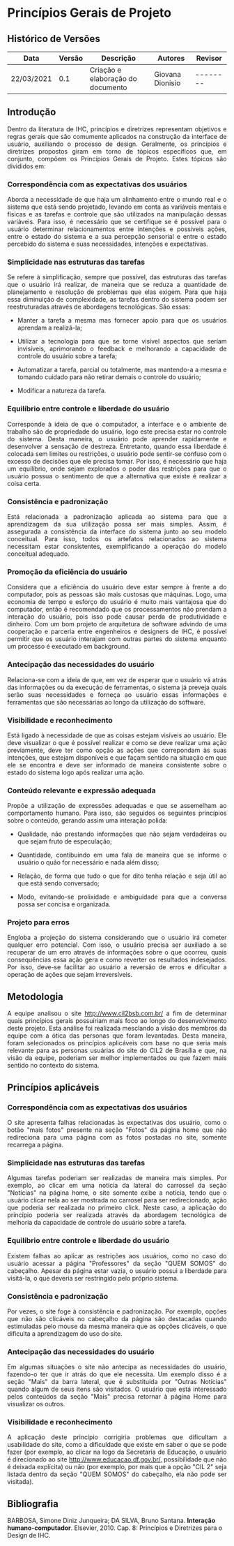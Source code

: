 # Princípios Gerais de Projeto

## Histórico de Versões
| Data       | Versão | Descrição                               | Autores           | Revisor  |
| ---------- | ------ | --------------------------------------- | ----------------- | ---------|
| 22/03/2021 | 0.1    | Criação e elaboração do documento       | Giovana Dionisio  | -------- |

## Introdução 
<p align="justify"> Dentro da literatura de IHC, princípios e diretrizes representam objetivos e regras gerais que são comumente aplicados na construção da interface de usuário, auxiliando o processo de design. Geralmente, os princípios e diretrizes propostos giram em torno de tópicos específicos que, em conjunto, compõem os Princípios Gerais de Projeto. Estes tópicos são divididos em: </p>

### Correspondência com as expectativas dos usuários
<p align="justify"> Aborda a necessidade de que haja um alinhamento entre o mundo real e o sistema que está sendo projetado, levando em conta as variáveis mentais e físicas e as tarefas e controle que são utilizados na manipulação dessas variáveis. Para isso, é necessário que se certifique se é possível para o usuário determinar relacionamentos entre intenções e possíveis ações, entre o estado do sistema e a sua percepção sensorial e entre o estado percebido do sistema e suas necessidades, intenções e expectativas. </p>

### Simplicidade nas estruturas das tarefas
<p align="justify"> Se refere à simplificação, sempre que possível, das estruturas das tarefas que o usuário irá realizar, de maneira que se reduza a quantidade de planejamento e resolução de problemas que elas exigem. Para que haja essa diminuição de complexidade, as tarefas dentro do sistema podem ser reestruturadas através de abordagens tecnológicas. São essas: </p>

* <p align="justify"> Manter a tarefa a mesma mas fornecer apoio para que os usuários aprendam a realizá-la; </p>
* <p align="justify"> Utilizar a tecnologia para que se torne visível aspectos que seríam invisíveis, aprimorando o feedback e melhorando a capacidade de controle do usuário sobre a tarefa; </p>
* <p align="justify"> Automatizar a tarefa, parcial ou totalmente, mas mantendo-a a mesma e tomando cuidado para não retirar demais o controle do usuário; </p>
* <p align="justify"> Modificar a natureza da tarefa. </p>

### Equilíbrio entre controle e liberdade do usuário
<p align="justify"> Corresponde à ideia de que o computador, a interface e o ambiente de trabalho são de propriedade do usuário, logo este precisa estar no controle do sistema. Desta maneira, o usuário pode aprender rapidamente e desenvolver a sensação de destreza. Entretanto, quando essa liberdade é colocada sem limites ou restrições, o usuário pode sentir-se confuso com o excesso de decisões que ele precisa tomar. Por isso, é necessário que haja um equilíbrio, onde sejam explorados o poder das restrições para que o usuário possua o sentimento de que a alternativa que existe é realizar a coisa certa. </p>

### Consistência e padronização
<p align="justify"> Está relacionada a padronização aplicada ao sistema para que a aprendizagem da sua utilização possa ser mais simples. Assim, é assegurada a consistência da interface do sistema junto ao seu modelo conceitual. Para isso, todos os artefatos relacionados ao sistema necessitam estar consistentes, exemplificando a operação do modelo conceitual adequado. </p>

### Promoção da eficiência do usuário
<p align="justify"> Considera que a eficiência do usuário deve estar sempre à frente a do computador, pois as pessoas são mais custosas que máquinas. Logo, uma economia de tempo e esforço do usuário é muito mais vantajosa que do computador, então é recomendado que os processamentos não prendam a interação do usuário, pois isso pode causar perda de produtividade e dinheiro. Com um bom projeto de arquitetura de software advindo de uma cooperação e parceria entre engenheiros e designers de IHC, é possível permitir que os usuário interajam com outras partes do sistema enquanto um processo é executado em background. </p>

### Antecipação das necessidades do usuário
<p align="justify"> Relaciona-se com a ideia de que, em vez de esperar que o usuário vá atrás das informações ou da execução de ferramentas, o sistema já preveja quais serão suas necessidades e forneça ao usuário essas informações e ferramentas que são necessárias ao longo da utilização do software. </p>

### Visibilidade e reconhecimento
<p align="justify"> Está ligado à necessidade de que as coisas estejam visíveis ao usuário. Ele deve visualizar o que é possível realizar e como se deve realizar uma ação previamente, deve ter como opção as ações que correpondam às suas intenções, que estejam disponíveis e que façam sentido na situação em que ele se encontra e deve ser informado de maneira consistente sobre o estado do sistema logo após realizar uma ação. </p>

### Conteúdo relevante e expressão adequada
<p align="justify"> Propõe a utilização de expressões adequadas e que se assemelham ao comportamento humano. Para isso, são seguidos os seguintes princípios sobre o conteúdo, gerando assim uma interação polida:
</p>

* <p align="justify"> Qualidade, não prestando informações que não sejam verdadeiras ou que sejam fruto de especulação; </p>
* <p align="justify"> Quantidade, contibuindo em uma fala de maneira que se informe o usuário o quão for necessário e nada além disso; </p>
* <p align="justify"> Relação, de forma que tudo o que for dito tenha relação e seja útil ao que está sendo conversado; </p>
* <p align="justify"> Modo, evitando-se prolixidade e ambiguidade para que a conversa possa ser concisa e organizada. </p>

### Projeto para erros
<p align="justify"> Engloba a projeção do sistema considerando que o usuário irá cometer qualquer erro potencial. Com isso, o usuário precisa ser auxiliado a se recuperar de um erro através de informações sobre o que ocorreu, quais consequências essa ação gera e como reverter os resultados indesejados. Por isso, deve-se facilitar ao usuário a reversão de erros e dificultar a operação de ações que sejam irreversíveis. </p>

## Metodologia
<p align="justify"> A equipe analisou o site <a href = "http://www.cil2bsb.com.br/">http://www.cil2bsb.com.br/</a> a fim de determinar quais princípios gerais possuíriam mais foco ao longo do desenvolvimento deste projeto. Esta análise foi realizada mesclando a visão dos membros da equipe com a ótica das personas que foram levantadas. Desta maneira, foram selecionados os princípios aplicáveis com base no que seria mais relevante para as personas usuárias do site do CIL2 de Brasília e que, na visão da equipe, poderiam ser melhor implementados ou que fazem mais sentido no contexto do sistema. </p>

## Princípios aplicáveis
### Correspondência com as expectativas dos usuários
<p align="justify"> O site apresenta falhas relacionadas às expectativas dos usuário, como o botão "mais fotos" presente na seção "Fotos" da página home que não redireciona para uma página com as fotos postadas no site, somente recarrega a página. </p>

### Simplicidade nas estruturas das tarefas
<p align="justify"> Algumas tarefas poderiam ser realizadas de maneira mais simples. Por exemplo, ao clicar em uma notícia da lateral do carrossel da seção "Notícias" na página home, o site somente exibe a notícia, tendo que o usuário clicar nela ao ser mostrada no carrosel para ser redirecionado, ação que poderia ser realizada no primeiro click. Neste caso, a aplicação do princípio poderia ser realizada através da abordagem tecnológica de melhoria da capacidade de controle do usuário sobre a tarefa. </p>

### Equilíbrio entre controle e liberdade do usuário
<p align="justify"> Existem falhas ao aplicar as restrições aos usuários, como no caso do usuário acessar a página "Professores" da seção "QUEM SOMOS" do cabeçalho. Apesar da página estar vazia, o usuário possui a liberdade para visitá-la, o que deveria ser restringido pelo próprio sistema. </p>

### Consistência e padronização
<p align="justify"> Por vezes, o site foge à consistência e padronização. Por exemplo, opções que não são clicáveis no cabeçalho da página são destacadas quando estimuladas pelo mouse da mesma maneira que as opções clicáveis, o que dificulta a aprendizagem do uso do site. </p>

### Antecipação das necessidades do usuário
<p align="justify"> Em algumas situações o site não antecipa as necessidades do usuário, fazendo-o ter que ir atrás do que ele necessita. Um exemplo disso é a seção "Mais" da barra lateral, que é substituída por "Outras Notícias" quando algum de seus itens são visitados. O usuário que está interessado pelos conteúdos da seção "Mais" precisa retornar à página Home para visualizar os outros. </p>

### Visibilidade e reconhecimento
<p align="justify"> A aplicação deste princípio corrigiria problemas que dificultam a usabilidade do site, como a dificuldade que existe em saber o que se pode fazer (por exemplo, ao clicar na logo da Secretaria de Educação, o usuário é direcionado ao site <a href = "http://www.educacao.df.gov.br/">http://www.educacao.df.gov.br/</a>, possibilidade que não é deixada explícita) ou não (por exemplo, por mais que a opção "CIL 2" seja listada dentro da seção "QUEM SOMOS" do cabeçalho, ela não pode ser visitada). </p>

## Bibliografia
BARBOSA, Simone Diniz Junqueira; DA SILVA, Bruno Santana. **Interação humano-computador**. Elsevier, 2010. Cap. 8: Princípios e Diretrizes para o Design de IHC. 